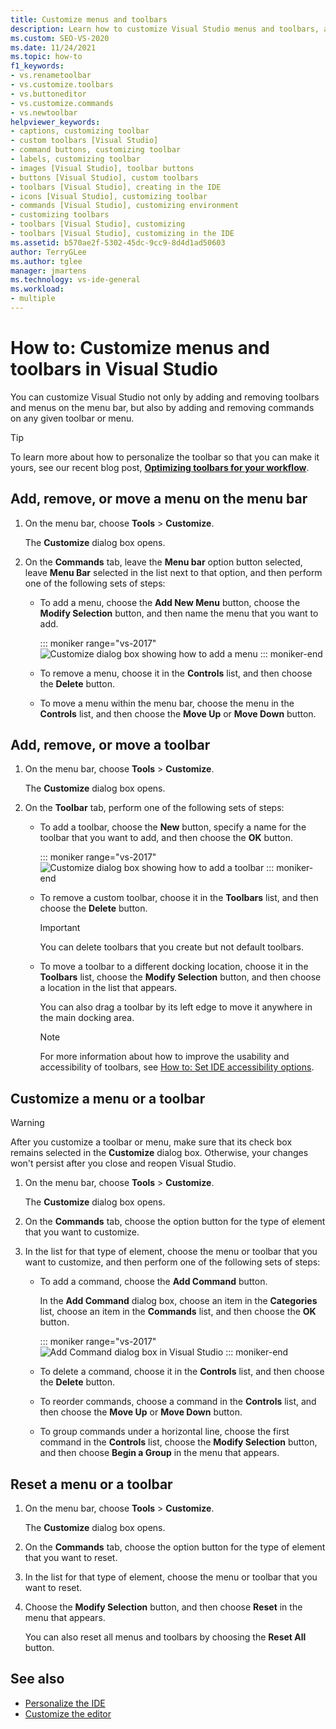 ```yaml
---
title: Customize menus and toolbars
description: Learn how to customize Visual Studio menus and toolbars, and also learn how to customize any commands included in the menus and toolbars.
ms.custom: SEO-VS-2020
ms.date: 11/24/2021
ms.topic: how-to
f1_keywords:
- vs.renametoolbar
- vs.customize.toolbars
- vs.buttoneditor
- vs.customize.commands
- vs.newtoolbar
helpviewer_keywords:
- captions, customizing toolbar
- custom toolbars [Visual Studio]
- command buttons, customizing toolbar
- labels, customizing toolbar
- images [Visual Studio], toolbar buttons
- buttons [Visual Studio], custom toolbars
- toolbars [Visual Studio], creating in the IDE
- icons [Visual Studio], customizing toolbar
- commands [Visual Studio], customizing environment
- customizing toolbars
- toolbars [Visual Studio], customizing
- toolbars [Visual Studio], customizing in the IDE
ms.assetid: b570ae2f-5302-45dc-9cc9-8d4d1ad50603
author: TerryGLee
ms.author: tglee
manager: jmartens
ms.technology: vs-ide-general
ms.workload:
- multiple
---
```

# How to: Customize menus and toolbars in Visual Studio

You can customize Visual Studio not only by adding and removing toolbars and menus on the menu bar, but also by adding and removing commands on any given toolbar or menu.

> [!TIP]
> To learn more about how to personalize the toolbar so that you can make it yours, see our recent blog post, [**Optimizing toolbars for your workflow**](https://devblogs.microsoft.com/visualstudio/optimizing-toolbars-for-your-workflow/).

## Add, remove, or move a menu on the menu bar

1. On the menu bar, choose **Tools** > **Customize**.

     The **Customize** dialog box opens.

2. On the **Commands** tab, leave the **Menu bar** option button selected, leave **Menu Bar** selected in the list next to that option, and then perform one of the following sets of steps:

    - To add a menu, choose the **Add New Menu** button, choose the **Modify Selection** button, and then name the menu that you want to add.

        ::: moniker range="vs-2017"
        ![Customize dialog box showing how to add a menu](../ide/media/addmenu.png)
        ::: moniker-end

    - To remove a menu, choose it in the **Controls** list, and then choose the **Delete** button.

    - To move a menu within the menu bar, choose the menu in the **Controls** list, and then choose the **Move Up** or **Move Down** button.

## Add, remove, or move a toolbar

1. On the menu bar, choose **Tools** > **Customize**.

     The **Customize** dialog box opens.

2. On the **Toolbar** tab, perform one of the following sets of steps:

    - To add a toolbar, choose the **New** button, specify a name for the toolbar that you want to add, and then choose the **OK** button.

        ::: moniker range="vs-2017"
        ![Customize dialog box showing how to add a toolbar](../ide/media/addtoolbar.png)
        ::: moniker-end

    - To remove a custom toolbar, choose it in the **Toolbars** list, and then choose the **Delete** button.

        > [!IMPORTANT]
        > You can delete toolbars that you create but not default toolbars.

    - To move a toolbar to a different docking location, choose it in the **Toolbars** list, choose the **Modify Selection** button, and then choose a location in the list that appears.

        You can also drag a toolbar by its left edge to move it anywhere in the main docking area.

        > [!NOTE]
        > For more information about how to improve the usability and accessibility of toolbars, see [How to: Set IDE accessibility options](../ide/reference/how-to-set-ide-accessibility-options.md).

## <a name="customizing_menu">Customize a menu or a toolbar</a>

> [!WARNING]
> After you customize a toolbar or menu, make sure that its check box remains selected in the **Customize** dialog box. Otherwise, your changes won't persist after you close and reopen Visual Studio.

1. On the menu bar, choose **Tools** > **Customize**.

    The **Customize** dialog box opens.

2. On the **Commands** tab, choose the option button for the type of element that you want to customize.

3. In the list for that type of element, choose the menu or toolbar that you want to customize, and then perform one of the following sets of steps:

    - To add a command, choose the **Add Command** button.

        In the **Add Command** dialog box, choose an item in the **Categories** list, choose an item in the **Commands** list, and then choose the **OK** button.

        ::: moniker range="vs-2017"
        ![Add Command dialog box in Visual Studio](../ide/media/addcommand.png)
        ::: moniker-end

    - To delete a command, choose it in the **Controls** list, and then choose the **Delete** button.

    - To reorder commands, choose a command in the **Controls** list, and then choose the **Move Up** or **Move Down** button.

    - To group commands under a horizontal line, choose the first command in the **Controls** list, choose the **Modify Selection** button, and then choose **Begin a Group** in the menu that appears.

## Reset a menu or a toolbar

1. On the menu bar, choose **Tools** > **Customize**.

    The **Customize** dialog box opens.

2. On the **Commands** tab, choose the option button for the type of element that you want to reset.

3. In the list for that type of element, choose the menu or toolbar that you want to reset.

4. Choose the **Modify Selection** button, and then choose **Reset** in the menu that appears.

    You can also reset all menus and toolbars by choosing the **Reset All** button.

## See also

- [Personalize the IDE](../ide/personalizing-the-visual-studio-ide.md)
- [Customize the editor](../ide/how-to-change-text-case-in-the-editor.md)
